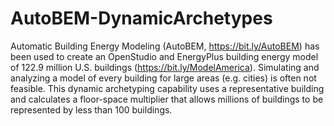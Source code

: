 # AutoBEM-DynamicArchetypes
Automatic Building Energy Modeling (AutoBEM, https://bit.ly/AutoBEM) has been used to create an OpenStudio and EnergyPlus building energy model of 122.9 million U.S. buildings (https://bit.ly/ModelAmerica). Simulating and analyzing a model of every building for large areas (e.g. cities) is often not feasible. This dynamic archetyping capability uses a representative building and calculates a floor-space multiplier that allows millions of buildings to be represented by less than 100 buildings.
